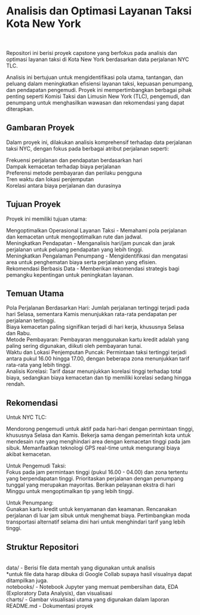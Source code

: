 <h1><b>Analisis dan Optimasi Layanan Taksi Kota New York</b></h1><br><br>
Repositori ini berisi proyek capstone yang berfokus pada analisis dan optimasi layanan taksi di Kota New York berdasarkan data perjalanan NYC TLC.

Analisis ini bertujuan untuk mengidentifikasi pola utama, tantangan, dan peluang dalam meningkatkan efisiensi layanan taksi, kepuasan penumpang, dan pendapatan pengemudi. 
Proyek ini mempertimbangkan berbagai pihak penting seperti Komisi Taksi dan Limusin New York (TLC), pengemudi, dan penumpang untuk menghasilkan wawasan dan rekomendasi yang dapat diterapkan.

<h2>Gambaran Proyek</h2>
Dalam proyek ini, dilakukan analisis komprehensif terhadap data perjalanan taksi NYC, dengan fokus pada berbagai atribut perjalanan seperti:

Frekuensi perjalanan dan pendapatan berdasarkan hari<br>
Dampak kemacetan terhadap biaya perjalanan<br>
Preferensi metode pembayaran dan perilaku pengguna<br>
Tren waktu dan lokasi penjemputan<br>
Korelasi antara biaya perjalanan dan durasinya<br>
<h2>Tujuan Proyek</h2>
Proyek ini memiliki tujuan utama:

Mengoptimalkan Operasional Layanan Taksi - Memahami pola perjalanan dan kemacetan untuk mengoptimalkan rute dan jadwal.<br>
Meningkatkan Pendapatan - Menganalisis hari/jam puncak dan jarak perjalanan untuk peluang pendapatan yang lebih tinggi.<br>
Meningkatkan Pengalaman Penumpang - Mengidentifikasi dan mengatasi area untuk penghematan biaya serta perjalanan yang efisien.<br>
Rekomendasi Berbasis Data - Memberikan rekomendasi strategis bagi pemangku kepentingan untuk peningkatan layanan.<br>


<h2>Temuan Utama</h2>
Pola Perjalanan Berdasarkan Hari: Jumlah perjalanan tertinggi terjadi pada hari Selasa, sementara Kamis menunjukkan rata-rata pendapatan per perjalanan tertinggi.<br>
Biaya kemacetan paling signifikan terjadi di hari kerja, khususnya Selasa dan Rabu.<br>
Metode Pembayaran: Pembayaran menggunakan kartu kredit adalah yang paling sering digunakan, diikuti oleh pembayaran tunai.<br>
Waktu dan Lokasi Penjemputan Puncak: Permintaan taksi tertinggi terjadi antara pukul 16.00 hingga 17.00, dengan beberapa zona menunjukkan tarif rata-rata yang lebih tinggi.<br>
Analisis Korelasi: Tarif dasar menunjukkan korelasi tinggi terhadap total biaya, sedangkan biaya kemacetan dan tip memiliki korelasi sedang hingga rendah.<br>
<h2>Rekomendasi</h2>
Untuk NYC TLC:

Mendorong pengemudi untuk aktif pada hari-hari dengan permintaan tinggi, khususnya Selasa dan Kamis.
Bekerja sama dengan pemerintah kota untuk mendesain rute yang menghindari area dengan kemacetan tinggi pada jam sibuk.
Memanfaatkan teknologi GPS real-time untuk mengurangi biaya akibat kemacetan.<br>

Untuk Pengemudi Taksi:<br>
Fokus pada jam permintaan tinggi (pukul 16.00 - 04.00) dan zona tertentu yang berpendapatan tinggi.
Prioritaskan perjalanan dengan penumpang tunggal yang merupakan mayoritas.
Berikan pelayanan ekstra di hari Minggu untuk mengoptimalkan tip yang lebih tinggi.<br>

Untuk Penumpang:<br>
Gunakan kartu kredit untuk kenyamanan dan keamanan.
Rencanakan perjalanan di luar jam sibuk untuk menghemat biaya.
Pertimbangkan moda transportasi alternatif selama dini hari untuk menghindari tarif yang lebih tinggi.<br>

<h2>Struktur Repositori</h2><br>
data/ - Berisi file data mentah yang digunakan untuk analisis<br>
*untuk file data harap dibuka di Google Collab supaya hasil visualnya dapat ditampilkan juga.<br>
notebooks/ - Notebook Jupyter yang memuat pembersihan data, EDA (Exploratory Data Analysis), dan visualisasi<br>
charts/ - Gambar visualisasi utama yang digunakan dalam laporan <br>
README.md - Dokumentasi proyek
